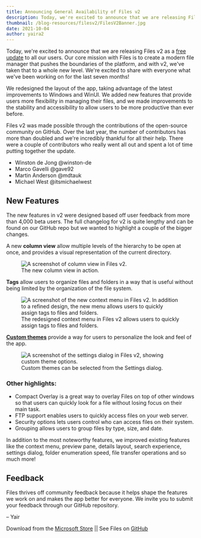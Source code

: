 ```yaml
---
title: Announcing General Availability of Files v2
description: Today, we're excited to announce that we are releasing Files v2 as a free update to all our users. Our core mission with Files is to create a modern file manager that pushes the boundaries of the platform, and with v2, we've taken that to a whole new level.
thumbnail: /blog-resources/filesv2/FilesV2Banner.jpg
date: 2021-10-04
author: yaira2
---
```


Today, we're excited to announce that we are releasing Files v2 as
a [free update]({'https://www.microsoft.com/store/apps/9nghp3dx8hdx?cid=AnnouncingV2'})
to all our users. Our core mission with Files is to create a modern file manager that pushes the boundaries of the
platform, and with v2, we've taken that to a whole new level. We're excited to share with everyone what we've been
working on for the last seven months!

We redesigned the layout of the app, taking advantage of the latest improvements to Windows and WinUI. We added new
features that provide users more flexibility in managing their files, and we made improvements to the stability and
accessibility to allow users to be more productive than ever before.

Files v2 was made possible through the contributions of the open-source community on GitHub. Over the last year, the
number of contributors has more than doubled and we're incredibly thankful for all their help. There were a couple of
contributors who really went all out and spent a lot of time putting together the update.

- Winston de Jong @winston-de
- Marco Gavelli @gave92
- Martin Anderson @mdtauk
- Michael West @itsmichaelwest

## New Features

The new features in v2 were designed based off user feedback from more than 4,000 beta users. The full changelog for v2
is quite lengthy and can be found on our GitHub repo but we wanted to highlight a couple of the bigger changes.

A new **column view** allow multiple levels of the hierarchy to be open at once, and provides a visual representation of
the current directory.

<figure class="margin-bottom">
    <img src="/blog-resources/filesv2/Files21_V2_ColumnView_Light_RGB.jpg" alt="A screenshot of column view in Files v2.">
    <figcaption>The new column view in action.</figcaption>
</figure>

**Tags** allow users to organize files and folders in a way that is useful without being limited by the organization of
the file system.

<figure class="margin-bottom">
    <img src="/blog-resources/filesv2/Files21_V2_ContextMenu_Light_RGB.jpg" alt="A screenshot of the new context menu in Files v2. In addition to a refined design, the new menu allows users to quickly assign tags to files and folders.">
    <figcaption>The redesigned context menu in Files v2 allows users to quickly assign tags to files and folders.</figcaption>
</figure>

[**Custom themes**](https://www.microsoft.com/store/productId/9N20KQ61LSFQ) provide a way for users to personalize the
look and feel of the app.

<figure class="margin-bottom">
    <img src="/blog-resources/filesv2/Files21_V2_Themes_Dark_RGB.jpg" alt="A screenshot of the settings dialog in Files v2, showing custom theme options.">
    <figcaption>Custom themes can be selected from the Settings dialog.</figcaption>
</figure>

### Other highlights:

- Compact Overlay is a great way to overlay Files on top of other windows so that users can quickly look for a file
  without losing focus on their main task.
- FTP support enables users to quickly access files on your web server.
- Security options lets users control who can access files on their system.
- Grouping allows users to group files by type, size, and date.

In addition to the most noteworthy features, we improved existing features like the context menu, preview pane, details
layout, search experience, settings dialog, folder enumeration speed, file transfer operations and so much more!

## Feedback

Files thrives off community feedback because it helps shape the features we work on and makes the app better for
everyone. We invite you to submit your feedback through our GitHub repository.

– Yair

Download from
the [Microsoft Store]({'https://www.microsoft.com/store/apps/9nghp3dx8hdx?cid=AnnouncingV2'})
|| See Files on [GitHub](https://github.com/files-community/Files)
